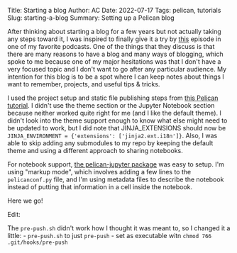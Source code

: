 Title: Starting a blog
Author: AC
Date: 2022-07-17
Tags: pelican, tutorials
Slug: starting-a-blog
Summary: Setting up a Pelican blog

After thinking about starting a blog for a few years but not actually taking any steps toward it, I was inspired to finally give it a try by [this](https://testandcode.com/191) episode in one of my favorite podcasts. One of the things that they discuss is that there are many reasons to have a blog and many ways of blogging, which spoke to me because one of my major hesitations was that I don't have a very focused topic and I don't want to go after any particular audience. My intention for this blog is to be a spot where I can keep notes about things I want to remember, projects, and useful tips & tricks. 

I used the project setup and static file publishing steps from [this Pelican tutorial](https://justinnaldzin.github.io/create-a-website-using-github-pages-and-pelican.html). I didn't use the theme section or the Jupyter Notebook section because neither worked quite right for me (and I like the default theme). I didn't look into the theme support enough to know what else might need to be updated to work, but I did note that JINJA_EXTENSIONS should now be `JINJA_ENVIRONMENT = {'extensions': ['jinja2.ext.i18n']}`. Also, I was able to skip adding any submodules to my repo by keeping the default theme and using a different approach to sharing notebooks.
    
For notebook support, [the pelican-jupyter package](https://pypi.org/project/pelican-jupyter/) was easy to setup. I'm using "markup mode", which involves adding a few lines to the `pelicanconf.py` file, and I'm using metadata files to describe the notebook instead of putting that information in a cell inside the notebook.  

Here we go!

Edit: 

The `pre-push.sh` didn't work how I thought it was meant to, so I changed it a little:
    - `pre-push.sh` to just `pre-push`
    - set as executable witn `chmod 766 .git/hooks/pre-push`